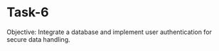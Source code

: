 # Task-6
 Objective: Integrate a database and implement user authentication for secure data handling.

